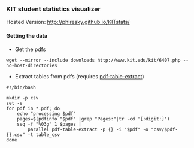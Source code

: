 ### KIT student statistics visualizer

Hosted Version:
http://phiresky.github.io/KITstats/

#### Getting the data
* Get the pdfs
```
wget --mirror --include downloads http://www.kit.edu/kit/6407.php --no-host-directories
```
* Extract tables from pdfs (requires [pdf-table-extract](https://github.com/ashima/pdf-table-extract))
```
#!/bin/bash

mkdir -p csv
set -e
for pdf in *.pdf; do
	echo "processing $pdf"
	pages=$(pdfinfo "$pdf" |grep "Pages:"|tr -cd '[:digit:]')
	seq -f "%03g" 1 $pages |
		parallel pdf-table-extract -p {} -i "$pdf" -o "csv/$pdf-{}.csv" -t table_csv
done
```
